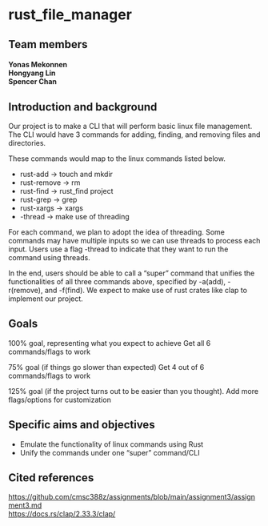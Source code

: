 # rust_file_manager

## Team members
#### Yonas Mekonnen<br/>Hongyang Lin<br/>Spencer Chan

## Introduction and background
Our project is to make a CLI that will perform basic linux file management. The CLI would have 3 commands for adding, finding, and removing files and directories. 

These commands would map to the linux commands listed below.
- rust-add -> touch and mkdir
- rust-remove  -> rm
- rust-find -> rust_find project
- rust-grep -> grep
- rust-xargs -> xargs
- -thread -> make use of threading

For each command, we plan to adopt the idea of threading. Some commands may have multiple inputs so we can use threads to process each input. Users use a flag -thread to indicate that they want to run the command using threads.

In the end, users should be able to call a “super” command that unifies the functionalities of all three commands above, specified by -a(add), -r(remove), and -f(find). We expect to make use of rust crates like clap to implement our project.

## Goals
100% goal, representing what you expect to achieve 
Get all 6 commands/flags to work

75% goal (if things go slower than expected)
Get 4 out of 6 commands/flags to work

125% goal (if the project turns out to be easier than you thought). 
Add more flags/options for customization

## Specific aims and objectives
- Emulate the functionality of linux commands using Rust
- Unify the commands under one “super” command/CLI

## Cited references
https://github.com/cmsc388z/assignments/blob/main/assignment3/assignment3.md<br/> 
https://docs.rs/clap/2.33.3/clap/
